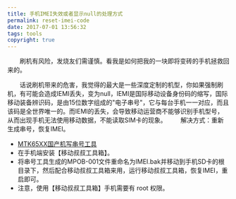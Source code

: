 ```yaml
---
title: 手机IMEI失效或者显示null的处理方式
permalink: reset-imei-code
date: 2017-07-01 13:56:32
tags: tools
copyright: true
---
```


　　刷机有风险，发烧友们需谨慎。看我是如何把我的一块即将变砖的手机拯救回来的。
<!-- more --> 
　　话说刷机带来的危害，我觉得的最大是一些深度定制的机型，你如果强制刷机，有可能会造成IEMI丢失，变为null，IEMI是国际移动设备身份码的缩写，国际移动装备辨识码，是由15位数字组成的"电子串号"，它与每台手机一一对应，而且该码是全世界唯一的。而IEMI的丢失，会导致移动运营商不能够识别手机型号，从而出现手机无法使用移动数据，不能读取SIM卡的现象。
　　解决方式：重新生成串号，恢复IMEI。
- [MTK65XX国产机写串号工具](http://www.piaodown.com/soft/91504.htm)
- 在手机端安装【移动叔叔工具箱】。
- 将串号工具生成的MPOB-001文件重命名为IMEI.bak并移动到手机SD卡的根目录下，然后配合移动叔叔工具箱来用，运行移动叔叔工具箱，恢复IMEI，重启即可。
- 注意，使用【移动叔叔工具箱】手机需要有 root 权限。
